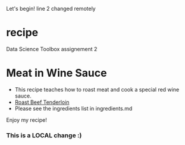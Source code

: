 Let's begin!
line 2 changed remotely
# recipe
Data Science Toolbox assignement 2

# Meat in Wine Sauce

- This recipe teaches how to roast meat and cook a special red wine sauce.
- [Roast Beef Tenderloin](https://www.onceuponachef.com/recipes/roast-beef-tenderloin-wine-sauce.html)
- Please see the ingredients list in ingredients.md


Enjoy my recipe!
### This is a LOCAL change :)